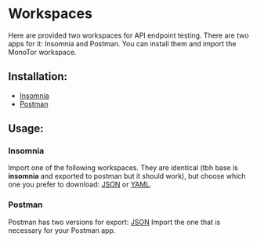 # Workspaces

Here are provided two workspaces for API endpoint testing. There are two apps for it: Insomnia and Postman. You can install them and import the MonoTor workspace.

## Installation:

- [Insomnia](https://insomnia.rest/download)
- [Postman](https://www.postman.com/downloads)

## Usage:

### Insomnia

Import one of the following workspaces. They are identical (tbh base is **insomnia** and exported to postman but it should work), but choose which one you prefer to download: [JSON](https://github.com/KostaD02/monotor/blob/main/workspace/insomnia/Insomnia.json) or [YAML](https://github.com/KostaD02/monotor/blob/main/workspace/insomnia/Insomnia.yaml).

### Postman

Postman has two versions for export: [JSON](https://github.com/KostaD02/monotor/blob/main/workspace/postman/postman.json) Import the one that is necessary for your Postman app.

